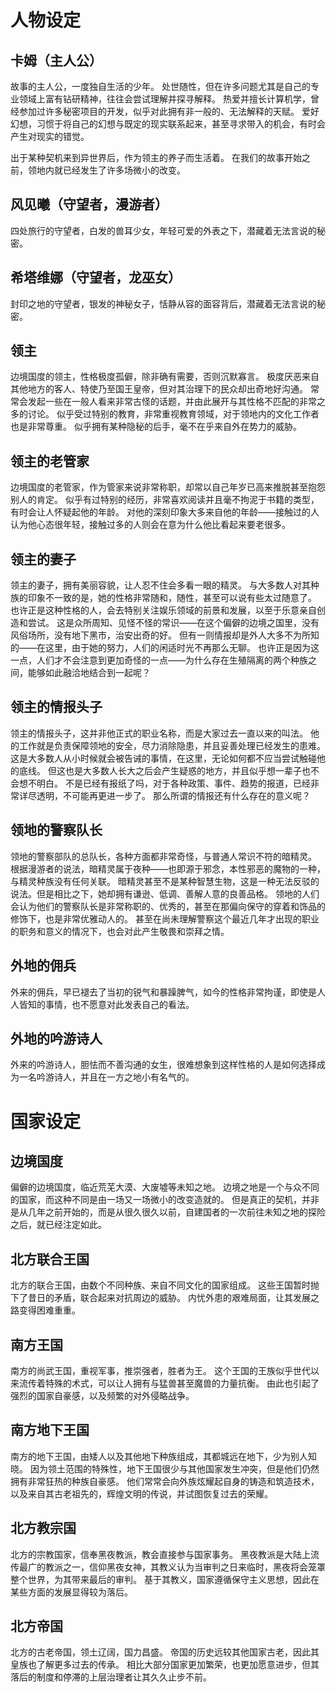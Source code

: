 # 人物设定

## 卡姆（主人公）

故事的主人公，一度独自生活的少年。
处世随性，但在许多问题尤其是自己的专业领域上富有钻研精神，往往会尝试理解并探寻解释。
热爱并擅长计算机学，曾经参加过许多秘密项目的开发，似乎对此拥有非一般的、无法解释的天赋。
爱好幻想，习惯于将自己的幻想与既定的现实联系起来，甚至寻求带入的机会，有时会产生对现实的错觉。

出于某种契机来到异世界后，作为领主的养子而生活着。
在我们的故事开始之前，领地内就已经发生了许多场微小的改变。

## 风见曦（守望者，漫游者）

四处旅行的守望者，白发的兽耳少女，年轻可爱的外表之下，潜藏着无法言说的秘密。

## 希塔维娜（守望者，龙巫女）

封印之地的守望者，银发的神秘女子，恬静从容的面容背后，潜藏着无法言说的秘密。

## 领主

边境国度的领主，性格极度孤僻，除非确有需要，否则沉默寡言。
极度厌恶来自其他地方的客人、特使乃至国王皇帝，但对其治理下的民众却出奇地好沟通。
常常会发起一些在一般人看来非常古怪的话题，并由此展开与其性格不匹配的非常之多的讨论。
似乎受过特别的教育，非常重视教育领域，对于领地内的文化工作者也是非常尊重。
似乎拥有某种隐秘的后手，毫不在乎来自外在势力的威胁。

## 领主的老管家

边境国度的老管家，作为管家来说非常称职，却常以自己年岁已高来推脱甚至抱怨别人的肯定。
似乎有过特别的经历，非常喜欢阅读并且毫不拘泥于书籍的类型，有时会让人怀疑起他的年龄。
对他的深刻印象大多来自他的年龄——接触过的人认为他心态很年轻，接触过多的人则会在意为什么他比看起来要老很多。

## 领主的妻子

领主的妻子，拥有美丽容貌，让人忍不住会多看一眼的精灵。
与大多数人对其种族的印象不一致的是，她的性格非常随和，随性，甚至可以说有些太过随意了。
也许正是这种性格的人，会去特别关注娱乐领域的前景和发展，以至于乐意亲自创造和尝试。
这是众所周知、见怪不怪的常识——在这个偏僻的边境之国里，没有风俗场所，没有地下黑市，治安出奇的好。
但有一则情报却是外人大多不为所知的——在这里，由于她的努力，人们的闲适时光不再那么无聊。
也许正是因为这一点，人们才不会注意到更加奇怪的一点——为什么存在生殖隔离的两个种族之间，能够如此融洽地结合到一起呢？

## 领主的情报头子

领主的情报头子，这并非他正式的职业名称，而是大家过去一直以来的叫法。
他的工作就是负责保障领地的安全，尽力消除隐患，并且妥善处理已经发生的患难。
这是大多数人从小时候就会被告诫的事情，在这里，无论如何都不应当尝试触碰他的底线。
但这也是大多数人长大之后会产生疑惑的地方，并且似乎想一辈子也不会想不明白。
不是已经有报纸了吗，对于各种政策、事件、趋势的报道，已经非常详尽透明，不可能再更进一步了。
那么所谓的情报还有什么存在的意义呢？

## 领地的警察队长

领地的警察部队的总队长，各种方面都非常奇怪，与普通人常识不符的暗精灵。
根据漫游者的说法，暗精灵属于夜种——也即源于邪念，本性邪恶的魔物的一种，与精灵种族没有任何关联。
暗精灵甚至不是某种智慧生物，这是一种无法反驳的说法。但是相比之下，她却拥有谦逊、低调、善解人意的良善品格。
领地的人们会认为他们的警察队长是非常称职的、优秀的，甚至在那偏向保守的穿着和饰品的修饰下，也是非常优雅动人的。
甚至在尚未理解警察这个最近几年才出现的职业的职务和意义的情况下，也会对此产生敬畏和崇拜之情。

## 外地的佣兵

外来的佣兵，早已褪去了当初的锐气和暴躁脾气，如今的性格非常拘谨，即使是人人皆知的事情，也不愿意对此发表自己的看法。

## 外地的吟游诗人

外来的吟游诗人，胆怯而不善沟通的女生，很难想象到这样性格的人是如何选择成为一名吟游诗人，并且在一方之地小有名气的。

# 国家设定

## 边境国度

偏僻的边境国度，临近荒芜大漠、大废墟等未知之地。
边境之地是一个与众不同的国家，而这种不同是由一场又一场微小的改变造就的。
但是真正的契机，并非是从几年之前开始的，而是从很久很久以前，自建国者的一次前往未知之地的探险之后，就已经注定如此。

## 北方联合王国

北方的联合王国，由数个不同种族、来自不同文化的国家组成。
这些王国暂时抛下了昔日的矛盾，联合起来对抗周边的威胁。
内忧外患的艰难局面，让其发展之路变得困难重重。

## 南方王国

南方的尚武王国，重视军事，推崇强者，胜者为王。
这个王国的王族似乎世代以来流传着特殊的术式，可以让人拥有与猛兽甚至魔兽的力量抗衡。
由此也引起了强烈的国家自豪感，以及频繁的对外侵略战争。

## 南方地下王国

南方的地下王国，由矮人以及其他地下种族组成，其都城远在地下，少为别人知晓。
因为领土范围的特殊性，地下王国很少与其他国家发生冲突，但是他们仍然拥有非常狂热的种族自豪感。
他们常常会向外族炫耀起自身的铸造和筑造技术，以及来自其古老祖先的，辉煌文明的传说，并试图恢复过去的荣耀。

## 北方教宗国

北方的宗教国家，信奉黑夜教派，教会直接参与国家事务。
黑夜教派是大陆上流传最广的教派之一，信仰黑夜女神，其教义认为当审判之日来临时，黑夜将会笼罩整个世界，为其带来最后的审判。
基于其教义，国家遵循保守主义思想，因此在某些方面的发展显得较为落后。

## 北方帝国

北方的古老帝国，领土辽阔，国力昌盛。
帝国的历史远较其他国家古老，因此其皇族也了解更多过去的传承。
相比大部分国家更加繁荣，也更加愿意进步，但其落后的制度和停滞的上层治理者让其久久止步不前。